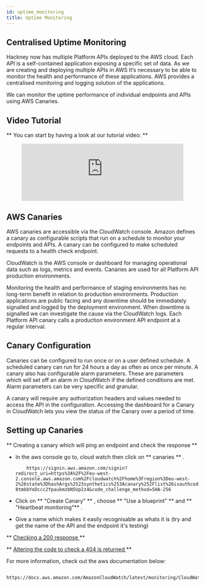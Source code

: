 ```yaml
---
id: uptime_monitoring
title: Uptime Monitoring
---
```




## Centralised Uptime Monitoring

Hackney now has multiple Platform APIs deployed to the AWS cloud. Each API is a self-contained application exposing a specific set of data.
As we are creating and deploying multiple APIs in AWS It’s necessary to be able to monitor the health and performance of these applications. AWS provides a centralised monitoring and logging solution of the applications.

We can monitor the uptime performance of individual endpoints and APIs using AWS Canaries.

## Video Tutorial

** You can start by having a look at our tutorial video: **

<figure class="video-container">
  <iframe width="100%" src="https://www.youtube.com/embed/bYMdvCz0QUk" title="YouTube video player" frameborder="0" allow="accelerometer; autoplay; clipboard-write; encrypted-media; gyroscope; picture-in-picture" allowfullscreen></iframe>
</figure>

## AWS Canaries

AWS canaries are accessible via the CloudWatch console. Amazon defines a canary as configurable scripts that run on a schedule to monitor your endpoints and APIs.
A canary can be configured to make scheduled requests to a health check endpoint.

CloudWatch is the AWS console or dashboard for managing operational data such as logs, metrics and events.
Canaries are used for all Platform API production environments.

Monitoring the health and performance of staging environments has no long-term benefit in relation to production environments. Production applications are public facing and any downtime should be immediately signalled and logged by the deployment environment. When downtime is signalled we can investigate the cause via the CloudWatch logs. Each Platform API canary calls a production environment API endpoint at a regular interval.


## Canary Configuration

Canaries can be configured to run once or on a user defined schedule. A scheduled canary can run for 24 hours a day as often as once per minute. A canary also has configurable alarm parameters. These are parameters which will set off an alarm in CloudWatch if the defined conditions are met.
Alarm parameters can be very specific and granular.

A canary will require any authorization headers and values needed to access the API in the configuration.
Accessing the dashboard for a Canary in CloudWatch lets you view the status of the Canary over a period of time.

## Setting up Canaries

** Creating a canary which will ping an endpoint and check the response **

- In the aws console go to, cloud watch then click on ** canaries ** .

          https://signin.aws.amazon.com/signin?redirect_uri=https%3A%2F%2Feu-west-2.console.aws.amazon.com%2Fcloudwatch%2Fhome%3Fregion%3Deu-west-2%26state%3DhashArgs%2523synthetics%253Acanary%252Flist%26isauthcode%3Dtrue&client_id=arn%3Aaws%3Aiam%3A%3A015428540659%3Auser%2Fcloudwatch&forceMobileApp=0&code_challenge=afPX8AredTuJ4RR-8tmbbYoDccc2YpaukmzbN5Up2z4&code_challenge_method=SHA-256

- Click on ** "Create Canary" ** , choose ** "Use a blueprint" ** and  ** "Heartbeat monitoring"** .

- Give a name which makes it easily recognisable as whats it is (try and get the name of the API and the endpoint it's testing)


** <u> Checking a 200 response </u> **

** <u> Altering the code to check a 404 is returned </u> **

For more information, check out the aws documentation below:

              https://docs.aws.amazon.com/AmazonCloudWatch/latest/monitoring/CloudWatch_Synthetics_Canaries_Create.html

